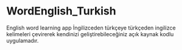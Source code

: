 # WordEnglish_Turkish
English word learning app
İngilizceden türkçeye türkçeden ingilizce kelimeleri çevirerek kendinizi geliştirebileceğiniz açık kaynak kodlu uygulamadır.
